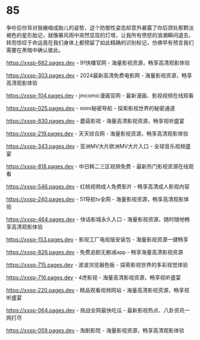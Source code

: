 # 85
争吵后你背对我蜷缩成胎儿的姿势，这个防御性姿态却意外暴露了你后颈处那颗淡褐色的星形胎记，就像暴风雨中突然显现的灯塔，让我所有愤怒的浪潮瞬间退去，转而惊叹于命运竟在我们身体上都预留了如此精确的识别标记，仿佛早有预言我们需要在黑暗中确认彼此。

https://xxsp-662.pages.dev - 91快播官网 - 海量影视资源，畅享高清观影体验

https://xxsp-303.pages.dev - 2024最新高清免费电影网 - 海量影视资源，畅享高清观影体验

https://xxsp-104.pages.dev - jmcomic漫画官网 - 最新漫画、影视视频在线观看

https://xxsp-025.pages.dev - mimi秘密导航 - 探索影视世界的秘密通道

https://xxsp-830.pages.dev - 蘑菇影视 - 海量高清影视资源，畅享视听盛宴

https://xxsp-219.pages.dev - 天天综合网 - 海量影视资源，畅享高清观影体验

https://xxsp-343.pages.dev - 亚洲MV大片欧洲MV大片入口 - 全球音乐视频盛宴

https://xxsp-818.pages.dev - 中日韩二三区视频免费 - 最新热门影视资源在线观看

https://xxsp-546.pages.dev - 红桃视频成人免费影片 - 畅享高清成人影视内容

https://xxsp-240.pages.dev - 51导航tv全网 - 海量影视资源，畅享高清观影体验

https://xxsp-464.pages.dev - 快话影城永久入口 - 海量影视资源，随时随地畅享高清观影体验

https://xxsp-153.pages.dev - 影视工厂电视版安装包 - 海量影视资源一键畅享

https://xxsp-826.pages.dev - 免费追剧无删减app - 畅享海量高清影视资源

https://xxsp-715.pages.dev - 波波浏览器色板 - 探索影视世界的多彩视觉体验

https://xxsp-716.pages.dev - 4虎影视 - 海量高清影视资源，畅享视听盛宴

https://xxsp-220.pages.dev - 精品观看视频网站 - 海量高清影视资源，畅享视听盛宴

https://xxsp-064.pages.dev - 挑战全网最快吃瓜 - 最新影视热点、八卦资讯一网打尽

https://xxsp-059.pages.dev - 淘剧影院 - 海量影视资源，畅享高清观影体验
